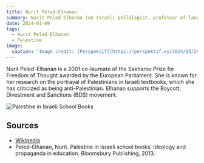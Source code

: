 ```yaml
---
title: Nurit Peled-Elhanan
summary: Nurit Peled-Elhanan (an Israeli philologist, professor of language and education at the Hebrew University of Jerusalem, translator, and activist. 
date: 2024-01-09
tags:
  - Nurit Peled-Elhanan
  - Palestine
image:
  caption: 'Image credit: [Perspektif](https://perspektif.eu/2024/03/29/nurit-peled-elhanan-filistinliler-israillilerin-bilincinde-yoklar/)'
---
```



Nurit Peled-Elhanan is a 2001 co-laureate of the Sakharov Prize for Freedom of Thought awarded by the European Parliament. She is known for her research on the portrayal of Palestinians in Israeli textbooks, which she has criticized as being anti-Palestinian. Elhanan supports the Boycott, Divestment and Sanctions (BDS) movement.



![Palestine in Israeli School Books](https://pictures.abebooks.com/isbn/9781780765051-uk.jpg)



## Sources

- [Wikipedia](https://en.wikipedia.org/wiki/Nurit_Peled-Elhanan)
- Peled-Elhanan, Nurit. Palestine in Israeli school books: Ideology and propaganda in education. Bloomsbury Publishing, 2013.
